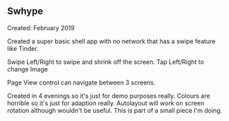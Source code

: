 ## Swhype

Created: February 2019

Created a super basic shell app with no network that has a swipe feature like Tinder.

Swipe Left/Right to swipe and shrink off the screen.
Tap Left/Right to change Image

Page View control can navigate between 3 screens.

Created in 4 evenings so it's just for demo purposes really.
Colours are horrible so it's just for adaption really.
Autolayout will work on screen rotation although wouldn't be useful.
This is part of a small piece I'm doing.
